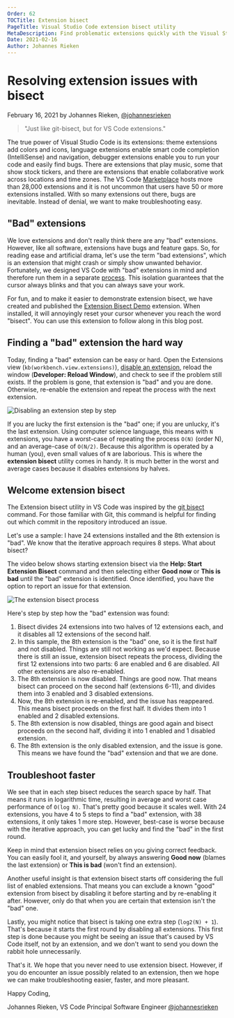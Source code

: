 ```yaml
---
Order: 62
TOCTitle: Extension bisect
PageTitle: Visual Studio Code extension bisect utility
MetaDescription: Find problematic extensions quickly with the Visual Studio Code extension bisect utility
Date: 2021-02-16
Author: Johannes Rieken
---
```


# Resolving extension issues with bisect

February 16, 2021 by Johannes Rieken, [@johannesrieken](https://twitter.com/johannesrieken)

> "Just like git-bisect, but for VS Code extensions."

The true power of Visual Studio Code is its extensions: theme extensions add colors and icons, language extensions enable smart code completion (IntelliSense) and navigation, debugger extensions enable you to run your code and easily find bugs. There are extensions that play music, some that show stock tickers, and there are extensions that enable collaborative work across locations and time zones. The VS Code [Marketplace](https://marketplace.visualstudio.com/vscode) hosts more than 28,000 extensions and it is not uncommon that users have 50 or more extensions installed. With so many extensions out there, bugs are inevitable. Instead of denial, we want to make troubleshooting easy.

## "Bad" extensions

We love extensions and don't really think there are any "bad" extensions. However, like all software, extensions have bugs and feature gaps. So, for reading ease and artificial drama, let's use the term "bad extensions", which is an extension that might crash or simply show unwanted behavior. Fortunately, we designed VS Code with "bad" extensions in mind and therefore run them in a separate [process](https://code.visualstudio.com/api/advanced-topics/extension-host). This isolation guarantees that the cursor always blinks and that you can always save your work.

For fun, and to make it easier to demonstrate extension bisect, we have created and published the [Extension Bisect Demo](https://marketplace.visualstudio.com/items?itemName=jrieken.bisectdemo) extension. When installed, it will annoyingly reset your cursor whenever you reach the word "bisect". You can use this extension to follow along in this blog post.

## Finding a "bad" extension the hard way

Today, finding a "bad" extension can be easy or hard.  Open the Extensions view (`kb(workbench.view.extensions)`), [disable an extension](https://code.visualstudio.com/docs/editor/extension-gallery#_disable-an-extension), reload the window (**Developer: Reload Window**), and check to see if the problem still exists. If the problem is gone, that extension is "bad" and you are done. Otherwise, re-enable the extension and repeat the process with the next extension.

![Disabling an extension step by step](./disable_manually.png)

If you are lucky the first extension is the "bad" one; if you are unlucky, it's the last extension. Using computer science language, this means with `N` extensions, you have a worst-case of repeating the process `O(N)` (order N), and an average-case of `O(N/2)`. Because this algorithm is operated by a human (you), even small values of `N` are laborious. This is where the **extension bisect** utility comes in handy. It is much better in the worst and average cases because it disables extensions by halves.

## Welcome extension bisect

The Extension bisect utility in VS Code was inspired by the [git bisect](https://git-scm.com/docs/git-bisect) command. For those familiar with Git, this command is helpful for finding out which commit in the repository introduced an issue.

Let's use a sample: I have 24 extensions installed and the 8th extension is "bad". We know that the iterative approach requires 8 steps. What about bisect?

The video below shows starting extension bisect via the **Help: Start Extension Bisect** command and then selecting either **Good now** or **This is bad** until the "bad" extension is identified. Once identified, you have the option to report an issue for that extension.

![The extension bisect process](bisect.gif)

Here's step by step how the "bad" extension was found:

1. Bisect divides 24 extensions into two halves of 12 extensions each, and it disables all 12 extensions of the second half.
2. In this sample, the 8th extension is the "bad" one, so it is the first half and not disabled. Things are still not working as we'd expect. Because there is still an issue, extension bisect repeats the process, dividing the first 12 extensions into two parts: 6 are enabled and 6 are disabled. All other extensions are also re-enabled.
3. The 8th extension is now disabled. Things are good now. That means bisect can proceed on the second half (extensions 6-11), and divides them into 3 enabled and 3 disabled extensions.
4. Now, the 8th extension is re-enabled, and the issue has reappeared. This means bisect proceeds on the first half. It divides them into 1 enabled and 2 disabled extensions.
5. The 8th extension is now disabled, things are good again and bisect proceeds on the second half, dividing it into 1 enabled and 1 disabled extension.
6. The 8th extension is the only disabled extension, and the issue is gone. This means we have found the "bad" extension and that we are done.

## Troubleshoot faster

We see that in each step bisect reduces the search space by half. That means it runs in logarithmic time, resulting in average  and worst case performance of `O(log N)`. That's pretty good because it scales well. With 24 extensions, you have 4 to 5 steps to find a "bad" extension, with 38 extensions, it only takes 1 more step. However, best-case is worse because with the iterative approach, you can get lucky and find the "bad" in the first round.

Keep in mind that extension bisect relies on you giving correct feedback. You can easily fool it, and yourself, by always answering **Good now** (blames the last extension) or **This is bad** (won't find an extension).

Another useful insight is that extension bisect starts off considering the full list of enabled extensions. That means you can exclude a known "good" extension from bisect by disabling it before starting and by re-enabling it after. However, only do that when you are certain that extension isn't the "bad" one.

Lastly, you might notice that bisect is taking one extra step (`log2(N) + 1`). That's because it starts the first round by disabling all extensions. This first step is done because you might be seeing an issue that's caused by VS Code itself, not by an extension, and we don't want to send you down the rabbit hole unnecessarily.

That's it. We hope that you never need to use extension bisect. However, if you do encounter an issue possibly related to an extension, then we hope we can make troubleshooting easier, faster, and more pleasant.

Happy Coding,

Johannes Rieken, VS Code Principal Software Engineer [@johannesrieken](https://twitter.com/johannesrieken)
